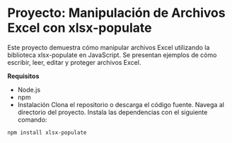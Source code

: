 # Proyecto: Manipulación de Archivos Excel con xlsx-populate
Este proyecto demuestra cómo manipular archivos Excel utilizando la biblioteca xlsx-populate en JavaScript. Se presentan ejemplos de cómo escribir, leer, editar y proteger archivos Excel.

**Requisitos**
- Node.js
- npm
- Instalación
Clona el repositorio o descarga el código fuente.
Navega al directorio del proyecto.
Instala las dependencias con el siguiente comando:

`npm install xlsx-populate`